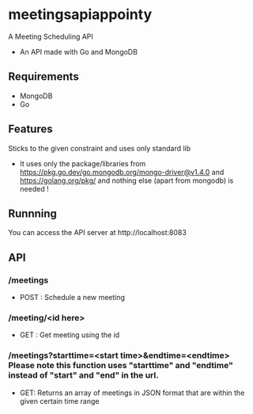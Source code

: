 # meetingsapiappointy
A Meeting Scheduling API  
- An API made with Go and MongoDB
## Requirements
* MongoDB
* Go
## Features
Sticks to the given constraint and uses only standard lib
* It uses only the package/libraries from https://pkg.go.dev/go.mongodb.org/mongo-driver@v1.4.0 and https://golang.org/pkg/ and nothing else (apart from mongodb) is needed !
## Runnning
You can access the API server at http://localhost:8083
## API

### /meetings
* POST : Schedule a new meeting

### /meeting/\<id here>
* GET : Get meeting using the id
 
### /meetings?starttime=\<start time>&endtime=\<endtime>  **Please note this function uses "starttime" and "endtime" instead of "start" and "end" in the url.**
* GET: Returns an array of meetings in JSON format that are within the given certain time range

